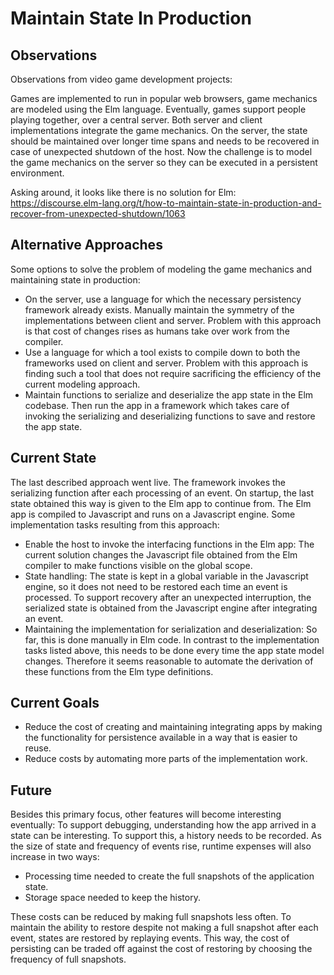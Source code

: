 # Maintain State In Production

## Observations

Observations from video game development projects:

Games are implemented to run in popular web browsers, game mechanics are modeled using the Elm language. Eventually, games support people playing together, over a central server. Both server and client implementations integrate the game mechanics. On the server, the state should be maintained over longer time spans and needs to be recovered in case of unexpected shutdown of the host.
Now the challenge is to model the game mechanics on the server so they can be executed in a persistent environment.

Asking around, it looks like there is no solution for Elm:
https://discourse.elm-lang.org/t/how-to-maintain-state-in-production-and-recover-from-unexpected-shutdown/1063

## Alternative Approaches

Some options to solve the problem of modeling the game mechanics and maintaining state in production:
+ On the server, use a language for which the necessary persistency framework already exists. Manually maintain the symmetry of the implementations between client and server. Problem with this approach is that cost of changes rises as humans take over work from the compiler.
+ Use a language for which a tool exists to compile down to both the frameworks used on client and server. Problem with this approach is finding such a tool that does not require sacrificing the efficiency of the current modeling approach.
+ Maintain functions to serialize and deserialize the app state in the Elm codebase. Then run the app in a framework which takes care of invoking the serializing and deserializing functions to save and restore the app state.

## Current State

The last described approach went live. The framework invokes the serializing function after each processing of an event. On startup, the last state obtained this way is given to the Elm app to continue from. The Elm app is compiled to Javascript and runs on a Javascript engine. Some implementation tasks resulting from this approach:
+ Enable the host to invoke the interfacing functions in the Elm app: The current solution changes the Javascript file obtained from the Elm compiler to make functions visible on the global scope.
+ State handling: The state is kept in a global variable in the Javascript engine, so it does not need to be restored each time an event is processed. To support recovery after an unexpected interruption, the serialized state is obtained from the Javascript engine after integrating an event.
+ Maintaining the implementation for serialization and deserialization: So far, this is done manually in Elm code. In contrast to the implementation tasks listed above, this needs to be done every time the app state model changes. Therefore it seems reasonable to automate the derivation of these functions from the Elm type definitions.

## Current Goals

+ Reduce the cost of creating and maintaining integrating apps by making the functionality for persistence available in a way that is easier to reuse.
+ Reduce costs by automating more parts of the implementation work.

## Future

Besides this primary focus, other features will become interesting eventually:
To support debugging, understanding how the app arrived in a state can be interesting. To support this, a history needs to be recorded.
As the size of state and frequency of events rise, runtime expenses will also increase in two ways:
+ Processing time needed to create the full snapshots of the application state.
+ Storage space needed to keep the history.

These costs can be reduced by making full snapshots less often. To maintain the ability to restore despite not making a full snapshot after each event, states are restored by replaying events. This way, the cost of persisting can be traded off against the cost of restoring by choosing the frequency of full snapshots.
